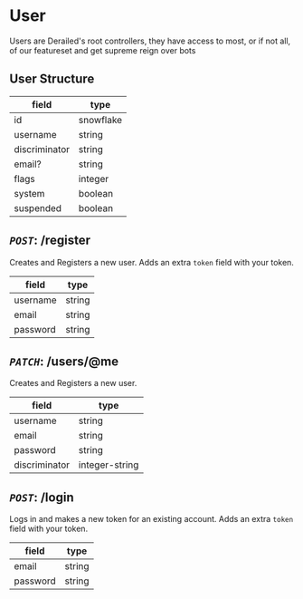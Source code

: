 # User
Users are Derailed's root controllers,
they have access to most, or if not all, of
our featureset and get supreme reign over bots 

## User Structure

| field         | type      |
|---------------|-----------|
| id            | snowflake |
| username      | string    |
| discriminator | string    |
| email?        | string    |
| flags         | integer   |
| system        | boolean   |
| suspended     | boolean   |


## *`POST`*: /register

Creates and Registers a new user. Adds an extra `token` field with your token.

| field         | type      |
|---------------|-----------|
| username      | string    |
| email         | string    |
| password      | string    |


## *`PATCH`*: /users/@me

Creates and Registers a new user.

| field         | type              |
|---------------|-------------------|
| username      | string            |
| email         | string            |
| password      | string            |
| discriminator | integer-string    |


## *`POST`*: /login

Logs in and makes a new token for an existing account.
Adds an extra `token` field with your token.

| field         | type              |
|---------------|-------------------|
| email         | string            |
| password      | string            |
